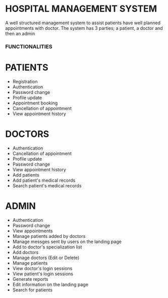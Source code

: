 # HOSPITAL MANAGEMENT SYSTEM
A well structured management system to assist patients have well planned appointments with doctor.
The system has 3 parties; a patient, a doctor and then an admin

### FUNCTIONALITIES
# PATIENTS
+ Registration
+ Authentication
+ Password change
+ Profile update
+ Appointment booking
+ Cancellation of appointment
+ View appointment history


# DOCTORS
+ Authentication
+ Cancellation of appointment
+ Profile update
+ Password change
+ View appointment history
+ Add patients
+ Add patient's medical records
+ Search patient's medical records

# ADMIN
+ Authentication
+ Password change
+ View appointments
+ Manage patients added by doctors
+ Manage messges sent by users on the landing page
+ Add to doctor's specialization list
+ Add doctors
+ Manage doctors (Edit or Delete)
+ Manage patients
+ View doctor's login sessions
+ View patient's login sessions
+ Generate reports
+ Edit information on the landing page
+ Search for patients
